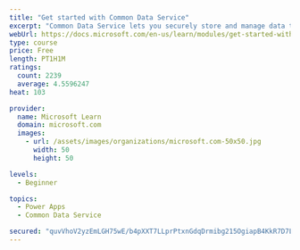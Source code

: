 ```yaml
---
title: "Get started with Common Data Service"
excerpt: "Common Data Service lets you securely store and manage data that's used by business applications. Standard and custom entities within Common Data Service provide a secure and cloud-based storage option for your data."
webUrl: https://docs.microsoft.com/en-us/learn/modules/get-started-with-powerapps-common-data-service/
type: course
price: Free
length: PT1H1M
ratings:
  count: 2239
  average: 4.5596247
heat: 103

provider:
  name: Microsoft Learn
  domain: microsoft.com
  images:
    - url: /assets/images/organizations/microsoft.com-50x50.jpg
      width: 50
      height: 50

levels:
  - Beginner

topics:
  - Power Apps
  - Common Data Service

secured: "quvVhoV2yzEmLGH75wE/b4pXXT7LLprPtxnGdqDrmibg215OgiapB4KkR7D7LnMTYHvr+bhlNPb0sCrOsKMZJ9HKZdAMgUxXbPSUI+fwxiSjqKNPqF0Kzq8NEsBRe7bpS7Zyh+xRggsFTqQey/HoeXfvDLBNXlrEdrxbut75UiJiFZNZqJY9683SdyaE5iq3OcgpRLsRFLlWBXdTkYLs9Uv0KTPA+CNO2X6MhooH1jFOH9/6KP816pHf/mi9GVskkhCamfh3dWMmqDGFLYmE8QH91EUcy1e61a3ke5Yeg5jZbI5YSWyoLYBtFeXqbMw2l1FxAc+cWqDMGJMhWYfHrtbI+PyJrewcQ6kxsHFosHl7uDVMvKrWq8q2vIeb89IuKz4d96qz1npRzeYASb/NLQ==;EUIfgP1f+zrbttV7ZQCR2A=="
---
```



